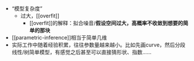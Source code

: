 - “模型复杂度”
  - 过大，[[overfit]]
    - [[overfit]]的解释：拟合噪音/**假设空间过大，高概率不收敛到想要的简单的那块**
- [[parametric-inference]]相当于简单几维
- 实际工作中随着经验积累，往往参数量越来越小。比如先画curve，然后分段线性/树简单模型，有感觉之后甚至可以直接猜形状、指数……